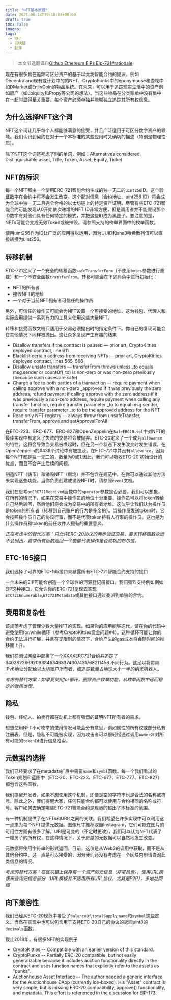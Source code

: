 ```yaml
---
title: "NFT基本原理"
date: 2021-06-14T19:18:03+08:00
draft: true
toc: false
images:
tags: 
  - NFT
  - 区块链
  - 翻译
---
```


> 本文节选翻译自[Github Ethereum EIPs Eip-721#rationale](https://github.com/ethereum/EIPs/blob/master/EIPS/eip-721.md#rationale)

现在有很多旨在追踪可区分资产的基于以太坊智能合约的提议。例如Decentraland现有或计划中的的NFT、CryptoPunks中的eponymouse和游戏中如DMarket或EnjinCoin的物品系统。在未来，可以用于追踪现实生活中的资产例如房产（如ubiquity和Propy等公司的想法）。当这些物品在分类账单中没有集中在一起时显得至关重要，每个资产必须单独并能够独立追踪其所有权信息。

## 为什么选择NFT这个词
NFT这个词让几乎每个人都能够满意的接受，并且广泛适用于可区分数字资产的领域。我们认识到契约在对于一个本标准的某些应用时又确切的描述（特别是物理性质）。

除了NFT这个词还考虑了别的单词，例如：Alternatives considered, Distinguishable asset, Title, Token, Asset, Equity, Ticket

## NFT的标识
每一个NFT都由一个使用ERC-721智能合约生成的独一无二的`uint256`ID。这个验证数字在合约中将不会发生改变。这个配对信息（合约地址、uint256 ID）将会成为全球中独一无二且完全合格的以太坊链上的特定资产证明。尽管有些ETC-721智能合约可能发现从0开始依次递增的NFT ID非常方便，但是调用者并不能假设那个ID数字有对他们具有任何特定的模式，并把这些ID成为黑匣子。要注意的是，NFTs可能会变成无效Token或被摧毁。请参照支持的枚举界面中的枚举函数。

使用uint256作为ID让广泛的应用得以运用，因为UUID和sha3哈希散列值可以直接转换为uint256。

## 转移机制
ETC-721定义了一个安全的转移函数`safeTransferForm`（不使用`bytes`参数进行重载）和一个不安全函数`transferFrom`。转移可能会在下述角色中进行初始化：
- NFT的所有者
- 接收NFT的地址
- 一个对于当前NFT拥有者可信任的操作员

另外，可信任的操作员可能会为NFT设置一个可接受的地址。这为钱包、代理人和实际应用提供一系列有力的工具来使用这些大量NFT。

转移和接受函数文档只适用于交易必须抛出时的指定条件下。你自己的复现可能会在其他情况下同样被抛出。这让众多复现产生有趣的结果
- Disallow transfers if the contract is paused — prior art, CryptoKitties deployed contract, line 611
- Blacklist certain address from receiving NFTs — prior art, CryptoKitties deployed contract, lines 565, 566
- Disallow unsafe transfers — transferFrom throws unless _to equals msg.sender or countOf(_to) is non-zero or was non-zero previously (because such cases are safe)
- Charge a fee to both parties of a transaction — require payment when calling approve with a non-zero _approved if it was previously the zero address, refund payment if calling approve with the zero address if it was previously a non-zero address, require payment when calling any transfer function, require transfer parameter _to to equal msg.sender, require transfer parameter _to to be the approved address for the NFT
- Read only NFT registry — always throw from unsafeTransfer, transferFrom, approve and setApprovalForAll

在ETC-223、ERC-677、ERC-827和OpenZeppelin在`SafeERC20.sol`中对NFT的最佳实现中都定义了失败的交易将会被抛弃。ETC-20定义了一个成为`allowance`的特性，这将会导致当交易被唤起时，但在另一个状态下发生改变时发生错误，在OpenZeppelin的#438个讨论中有被提及。在ETC-721中并没有`allowance`，因为每个NFT都是独一无二的，数量为0或1.因此，我们可以吸收ETC-20'初始设计的优点，而且不会产生后续的问题。

制造NFT（铸币）和销毁NFT（燃烧）并不包含在规范中。在你可以通过其他方法来实现这些功能。当你负责创建或销毁NFT时，请参照`event`文档。

我们在思考`onERC721Received`函数中的`operator`参数是否必要。我们可以想象，在所有的情况下，如果在交易中操作员的地位十分重要，操作员可以将token转给自己然后转回，然后他们将会成为交易中的所有者地址。这似乎让我们认为操作员是token的所有者（转移到自己账户的行为是多余的）。当操作员发送token时，它会按照操作员自己的协议行事，而不是代表token持有人行事的操作员。这也是为什么操作员和token的前任收件人拥有的重要意义。

*正在考虑中的替代方案：只允许ERC-20协议的两步验证交易，要求转移函数永远不会抛出，要求所有函数返回一个能够代表操作是否成功的布尔值。*

## ETC-165接口
我们选择了可靠的ETC-165接口来暴露所有ETC-721智能合约支持的接口

一个未来的EIP可能会创造一个全球性的河源登记册接口。我们强烈支持例如例如EIP这种接口，它允许你的ERC-721复现去实现`ETC721Enumerable`,`ETC721Metadata`或其他接口通过委派到单独的合约。

## 费用和复杂性
该规范考虑了管理少数大量NFT的实现。如果你的应用能够迭代，请在你的代码中避免使用for/while循环（参考CryptoKitties赏金问题#4）。这种循环可能让你的合约无法进行扩展，并且在无限制的情况下，合约产生的gas成本将会随时间的推移而上升。

我们在测试网络中部署了一个XXXXERC721合约并追踪了340282366920938463463374607431768211456 不同行为。这足以将每隔IPv6地址分配给以太坊账户所有者，或追踪数量占地球大小一半的纳米机器人。

*考虑的替代方案：如果要使用for循环，删除资产枚举功能，从枚举函数中返回稳定的数组类型。*

## 隐私
钱包、经纪人、拍卖行都在动机上都有强烈的证明NFT所有者的需求。

想想使用NFT不可枚举的使用情况可能会分有意思，例如属性的所有权或部分私有注册表。但是，隐私不可能被实现，因为攻击者可以很轻松通过调用`ownerOf`对所有可能的`tokenId`进行信息检索。

## 元数据的选择
我们已经要求了在metadata扩展中需要`name`和`symbl`函数。每一个我们看过的Token规划和蓝图中（ETC-20、ETC-223、ETC-677、ETC-777、ETC-827）都包含这些函数。

我们提醒开发者，如果不想使用这个机制，即便是空的字符串也是合法的名称或符号。除此之外，我们提醒大家，任何只能合约都可以使用与合约相同的名称或符号。客户如何去确定哪些ETC-721智能合约是规范的超出了本标准的范围。

有一种机制提供了在NFTs和URIs之间的关联。我们希望在许多实现中可以利用这一点来为每个NFT提供元数据。图像尺寸推荐取自Instagram，它们可能在图片的可用性方面有很多了解。URI是可变的（不定时更改），我们可以认为NFT代表了一幢房子的所有权，在这种情况下，关于房屋的元数据可以自然地发生改变。

元数据将使用字符串的形式返回。目前，这仅是从Web3的调用中获取，而不是从其他合约中。这一点是可以接受的，因为我们还没有考虑在一个区块内申请查询此类信息的情况。

*考虑的替代方案：在区块链上保存每一个资产的元信息（非常昂贵），使用URL模板来查询元信息部分（URL模板并不适用所有URL协议，尤其是P2P），多地址网络*

## 向下兼容性
我们已经从ETC-20规范中接受了`balanceOf`,`totalSupply`,`name`和`symbol`这些定义。当然在实现中也可以包含用于支持ETC-20自己的协议的返回uint8的`decimals`函数。

截止2018年，有很多NFT的实现例子
- CryptoKitties -- Compatible with an earlier version of this standard.
- CryptoPunks -- Partially ERC-20 compatible, but not easily generalizable because it includes auction functionality directly in the contract and uses function names that explicitly refer to the assets as "punks".
- Auctionhouse Asset Interface -- The author needed a generic interface for the Auctionhouse ÐApp (currently ice-boxed). His "Asset" contract is very simple, but is missing ERC-20 compatibility, approve() functionality, and metadata. This effort is referenced in the discussion for EIP-173.